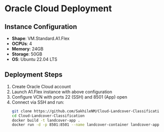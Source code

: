 # Oracle Cloud Deployment

## Instance Configuration
- **Shape**: VM.Standard.A1.Flex
- **OCPUs**: 4
- **Memory**: 24GB
- **Storage**: 50GB
- **OS**: Ubuntu 22.04 LTS

## Deployment Steps

1. Create Oracle Cloud account
2. Launch A1.Flex instance with above configuration
3. Configure VCN with ports 22 (SSH) and 8501 (App) open
4. Connect via SSH and run:
   ```bash
   git clone https://github.com/SakhileNM/Cloud-Landcover-Classification.git
   cd Cloud-Landcover-Classification
   docker build -t landcover-app .
   docker run -d -p 8501:8501 --name landcover-container landcover-app
